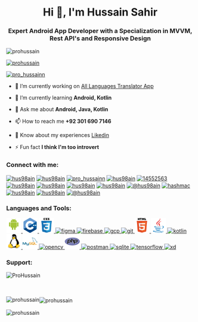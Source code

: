 <h1 align="center">Hi 👋, I'm Hussain Sahir</h1>
<h3 align="center">Expert Android App Developer with a Specialization in MVVM, Rest API's and Responsive Design</h3>

<p align="left"> <img src="https://komarev.com/ghpvc/?username=prohussain&label=Profile%20views&color=0e75b6&style=flat" alt="prohussain" /> </p>

<p align="left"> <a href="https://github.com/ryo-ma/github-profile-trophy"><img src="https://github-profile-trophy.vercel.app/?username=prohussain" alt="prohussain" /></a> </p>

<p align="left"> <a href="https://twitter.com/pro_hussainn" target="blank"><img src="https://img.shields.io/twitter/follow/pro_hussainn?logo=twitter&style=for-the-badge" alt="pro_hussainn" /></a> </p>

- 🔭 I’m currently working on [All Languages Translator App](https://play.google.com/store/apps/details?id=all.languages.translator.phototranslator.voicetranslator)

- 🌱 I’m currently learning **Android, Kotlin**

- 💬 Ask me about **Android, Java, Kotlin**

- 📫 How to reach me **+92 301 690 7146**

- 📄 Know about my experiences [Likedin](https://linkedin.com/in/prohussainn/)

- ⚡ Fun fact **I think I'm too introvert**

<h3 align="left">Connect with me:</h3>
<p align="left">
<a href="https://codepen.io/hus98ain" target="blank"><img align="center" src="https://raw.githubusercontent.com/rahuldkjain/github-profile-readme-generator/master/src/images/icons/Social/codepen.svg" alt="hus98ain" height="30" width="40" /></a>
<a href="https://dev.to/hus98ain" target="blank"><img align="center" src="https://raw.githubusercontent.com/rahuldkjain/github-profile-readme-generator/master/src/images/icons/Social/devto.svg" alt="hus98ain" height="30" width="40" /></a>
<a href="https://twitter.com/pro_hussainn" target="blank"><img align="center" src="https://raw.githubusercontent.com/rahuldkjain/github-profile-readme-generator/master/src/images/icons/Social/twitter.svg" alt="pro_hussainn" height="30" width="40" /></a>
<a href="https://linkedin.com/in/hus98ain" target="blank"><img align="center" src="https://raw.githubusercontent.com/rahuldkjain/github-profile-readme-generator/master/src/images/icons/Social/linked-in-alt.svg" alt="hus98ain" height="30" width="40" /></a>
<a href="https://stackoverflow.com/users/14552563" target="blank"><img align="center" src="https://raw.githubusercontent.com/rahuldkjain/github-profile-readme-generator/master/src/images/icons/Social/stack-overflow.svg" alt="14552563" height="30" width="40" /></a>
<a href="https://fb.com/hus98ain" target="blank"><img align="center" src="https://raw.githubusercontent.com/rahuldkjain/github-profile-readme-generator/master/src/images/icons/Social/facebook.svg" alt="hus98ain" height="30" width="40" /></a>
<a href="https://instagram.com/hus98ain" target="blank"><img align="center" src="https://raw.githubusercontent.com/rahuldkjain/github-profile-readme-generator/master/src/images/icons/Social/instagram.svg" alt="hus98ain" height="30" width="40" /></a>
<a href="https://dribbble.com/hus98ain" target="blank"><img align="center" src="https://raw.githubusercontent.com/rahuldkjain/github-profile-readme-generator/master/src/images/icons/Social/dribbble.svg" alt="hus98ain" height="30" width="40" /></a>
<a href="https://www.behance.net/hus98ain" target="blank"><img align="center" src="https://raw.githubusercontent.com/rahuldkjain/github-profile-readme-generator/master/src/images/icons/Social/behance.svg" alt="hus98ain" height="30" width="40" /></a>
<a href="https://medium.com/@hus98ain" target="blank"><img align="center" src="https://raw.githubusercontent.com/rahuldkjain/github-profile-readme-generator/master/src/images/icons/Social/medium.svg" alt="@hus98ain" height="30" width="40" /></a>
<a href="https://www.youtube.com/c/hashmac" target="blank"><img align="center" src="https://raw.githubusercontent.com/rahuldkjain/github-profile-readme-generator/master/src/images/icons/Social/youtube.svg" alt="hashmac" height="30" width="40" /></a>
<a href="https://www.codechef.com/users/hus98ain" target="blank"><img align="center" src="https://cdn.jsdelivr.net/npm/simple-icons@3.1.0/icons/codechef.svg" alt="hus98ain" height="30" width="40" /></a>
<a href="https://www.hackerrank.com/hus98ain" target="blank"><img align="center" src="https://raw.githubusercontent.com/rahuldkjain/github-profile-readme-generator/master/src/images/icons/Social/hackerrank.svg" alt="hus98ain" height="30" width="40" /></a>
<a href="https://www.hackerearth.com/@hus98ain" target="blank"><img align="center" src="https://raw.githubusercontent.com/rahuldkjain/github-profile-readme-generator/master/src/images/icons/Social/hackerearth.svg" alt="@hus98ain" height="30" width="40" /></a>
</p>

<h3 align="left">Languages and Tools:</h3>
<p align="left"> <a href="https://developer.android.com" target="_blank" rel="noreferrer"> <img src="https://raw.githubusercontent.com/devicons/devicon/master/icons/android/android-original-wordmark.svg" alt="android" width="40" height="40"/> </a> <a href="https://www.w3schools.com/cpp/" target="_blank" rel="noreferrer"> <img src="https://raw.githubusercontent.com/devicons/devicon/master/icons/cplusplus/cplusplus-original.svg" alt="cplusplus" width="40" height="40"/> </a> <a href="https://www.w3schools.com/css/" target="_blank" rel="noreferrer"> <img src="https://raw.githubusercontent.com/devicons/devicon/master/icons/css3/css3-original-wordmark.svg" alt="css3" width="40" height="40"/> </a> <a href="https://www.figma.com/" target="_blank" rel="noreferrer"> <img src="https://www.vectorlogo.zone/logos/figma/figma-icon.svg" alt="figma" width="40" height="40"/> </a> <a href="https://firebase.google.com/" target="_blank" rel="noreferrer"> <img src="https://www.vectorlogo.zone/logos/firebase/firebase-icon.svg" alt="firebase" width="40" height="40"/> </a> <a href="https://cloud.google.com" target="_blank" rel="noreferrer"> <img src="https://www.vectorlogo.zone/logos/google_cloud/google_cloud-icon.svg" alt="gcp" width="40" height="40"/> </a> <a href="https://git-scm.com/" target="_blank" rel="noreferrer"> <img src="https://www.vectorlogo.zone/logos/git-scm/git-scm-icon.svg" alt="git" width="40" height="40"/> </a> <a href="https://www.w3.org/html/" target="_blank" rel="noreferrer"> <img src="https://raw.githubusercontent.com/devicons/devicon/master/icons/html5/html5-original-wordmark.svg" alt="html5" width="40" height="40"/> </a> <a href="https://www.java.com" target="_blank" rel="noreferrer"> <img src="https://raw.githubusercontent.com/devicons/devicon/master/icons/java/java-original.svg" alt="java" width="40" height="40"/> </a> <a href="https://kotlinlang.org" target="_blank" rel="noreferrer"> <img src="https://www.vectorlogo.zone/logos/kotlinlang/kotlinlang-icon.svg" alt="kotlin" width="40" height="40"/> </a> <a href="https://www.linux.org/" target="_blank" rel="noreferrer"> <img src="https://raw.githubusercontent.com/devicons/devicon/master/icons/linux/linux-original.svg" alt="linux" width="40" height="40"/> </a> <a href="https://www.mysql.com/" target="_blank" rel="noreferrer"> <img src="https://raw.githubusercontent.com/devicons/devicon/master/icons/mysql/mysql-original-wordmark.svg" alt="mysql" width="40" height="40"/> </a> <a href="https://opencv.org/" target="_blank" rel="noreferrer"> <img src="https://www.vectorlogo.zone/logos/opencv/opencv-icon.svg" alt="opencv" width="40" height="40"/> </a> <a href="https://www.php.net" target="_blank" rel="noreferrer"> <img src="https://raw.githubusercontent.com/devicons/devicon/master/icons/php/php-original.svg" alt="php" width="40" height="40"/> </a> <a href="https://postman.com" target="_blank" rel="noreferrer"> <img src="https://www.vectorlogo.zone/logos/getpostman/getpostman-icon.svg" alt="postman" width="40" height="40"/> </a> <a href="https://www.sqlite.org/" target="_blank" rel="noreferrer"> <img src="https://www.vectorlogo.zone/logos/sqlite/sqlite-icon.svg" alt="sqlite" width="40" height="40"/> </a> <a href="https://www.tensorflow.org" target="_blank" rel="noreferrer"> <img src="https://www.vectorlogo.zone/logos/tensorflow/tensorflow-icon.svg" alt="tensorflow" width="40" height="40"/> </a> <a href="https://www.adobe.com/products/xd.html" target="_blank" rel="noreferrer"> <img src="https://cdn.worldvectorlogo.com/logos/adobe-xd.svg" alt="xd" width="40" height="40"/> </a> </p>

<h3 align="left">Support:</h3>
<p><a href="https://www.buymeacoffee.com/ProHussain"> <img align="left" src="https://cdn.buymeacoffee.com/buttons/v2/default-yellow.png" height="50" width="210" alt="ProHussain" /></a></p><br><br><br>

<p><img align="left" src="https://github-readme-stats.vercel.app/api/top-langs?username=prohussain&show_icons=true&locale=en&layout=compact" alt="prohussain" /></p>

<p><img align="center" src="https://github-readme-stats.vercel.app/api?username=prohussain&show_icons=true&locale=en" alt="prohussain" /></p>

<p><img align="center" src="https://github-readme-streak-stats.herokuapp.com/?user=prohussain&" alt="prohussain" /></p>
